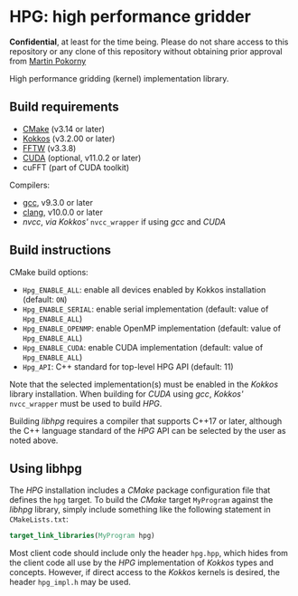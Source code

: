 # HPG: high performance gridder

**Confidential**, at least for the time being. Please do not share
access to this repository or any clone of this repository without
obtaining prior approval from [Martin
Pokorny](mailto:mpokorny@nrao.edu)

High performance gridding (kernel) implementation library.

## Build requirements

* [CMake](https://cmake.org) (v3.14 or later)
* [Kokkos](https://github.com/kokkos/kokkos) (v3.2.00 or later)
* [FFTW](http://fftw.org) (v3.3.8)
* [CUDA](https://developer.nvidia.com/cuda-toolkit) (optional, v11.0.2 or later)
* cuFFT (part of CUDA toolkit)

Compilers:
* [gcc](https://gcc.gnu.org), v9.3.0 or later
* [clang](https://clang.llvm.org), v10.0.0 or later
* *nvcc*, *via* *Kokkos'* `nvcc_wrapper` if using *gcc* and *CUDA*

## Build instructions

CMake build options:
* `Hpg_ENABLE_ALL`: enable all devices enabled by Kokkos installation (default: `ON`)
* `Hpg_ENABLE_SERIAL`: enable serial implementation (default: value of `Hpg_ENABLE_ALL`)
* `Hpg_ENABLE_OPENMP`: enable OpenMP implementation (default: value of `Hpg_ENABLE_ALL`)
* `Hpg_ENABLE_CUDA`: enable CUDA implementation (default: value of `Hpg_ENABLE_ALL`)
* `Hpg_API`: C++ standard for top-level HPG API (default: 11)

Note that the selected implementation(s) must be enabled in the *Kokkos*
library installation. When building for *CUDA* using *gcc*, *Kokkos'*
`nvcc_wrapper` must be used to build *HPG*.

Building *libhpg* requires a compiler that supports C++17 or later,
although the C++ language standard of the *HPG* API can be selected by
the user as noted above.

## Using libhpg

The *HPG* installation includes a *CMake* package configuration file
that defines the `hpg` target. To build the *CMake* target `MyProgram`
against the *libhpg* library, simply include something like the
following statement in `CMakeLists.txt`:

``` cmake
target_link_libraries(MyProgram hpg)
```

Most client code should include only the header `hpg.hpp`, which hides
from the client code all use by the *HPG* implementation of *Kokkos*
types and concepts. However, if direct access to the *Kokkos* kernels
is desired, the header `hpg_impl.h` may be used.
